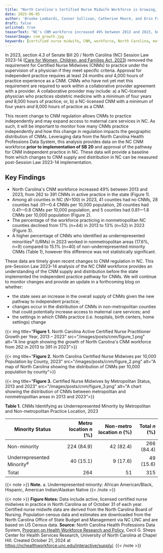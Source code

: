 ```yaml
---
title: "North Carolina's Certified Nurse Midwife Workforce is Growing, but the Workforce Remains Maldistributed"
date: 2025-06-05
author: 'Brooke Lombardi, Connor Sullivan, Catherine Moore, and Erin Fraher'
draft: false
unlisted: true
teaserText: "NC's CNM workforce increased 49% between 2013 and 2023, but geographic distribution challenges persist"
teaserImage: cnm_growth.jpg
keywords: [certified nurse midwife, CNM, workforce, North Carolina, maternal care, independent practice]
---
```


In 2023, section 4.3 of Senate Bill 20 / North Carolina (NC) Session Law 2023-14 ([Care for Women, Children, and Families Act, 2023](https://www.ncleg.gov/Sessions/2023/Bills/Senate/PDF/S20v6.pdf)) removed the requirement for Certified Nurse Midwives (CNMs) to practice under the supervision of a physician if they meet specific criteria. Approval for independent practice requires at least 24 months *and* 4,000 hours of practice experience as a CNM. CNMs who have not yet met this requirement are required to work within a collaborative provider agreement with a provider. A collaborative provider may include: a) a NC-licensed physician who practices obstetric medicine with a minimum of four years *and* 8,000 hours of practice; or, b) a NC-licensed CNM with a minimum of four years *and* 8,000 hours of practice as a CNM.

This recent change to CNM regulation allows CNMs to practice independently and may expand access to maternal care services in NC. As such, it will be important to monitor how many CNMs practice independently and how this change in regulation impacts the geographic distribution of CNMs. Leveraging data from the North Carolina Health Professions Data System, this analysis provides data on the NC CNM workforce **prior to implementation of SB 20** and approval of the pathway for CNM independent practice in NC. These data will provide a baseline from which changes to CNM supply and distribution in NC can be measured post-Session Law 2023-14 implementation.

## Key Findings

- North Carolina's CNM workforce increased 49% between 2013 and 2023, from 262 to 391 CNMs in active practice in the state (Figure 1).
- Among all counties in NC (*N*=100) in 2023, 41 counties had no CNMs, 28 counties had .01—0.4 CNMs per 10,000 population, 26 counties had 0.41—0.8 CNMs per 10,000 population, and 5 counties had 0.81—1.8 CNMs per 10,000 population (Figure 2).
- The percentage of the workforce practicing in nonmetropolitan NC counties declined from 17% (n=44) in 2013 to 13% (n=52) in 2023 (Figure 3).
- A higher percentage of CNMs who identified as underrepresented minorities<sup>a</sup> (URMs) in 2023 worked in nonmetropolitan areas (17.6%, n=9) compared to 15.1% (n=40) of non-underrepresented minority CNMs (Table 1), however this difference was not statistically significant.

These data are timely given recent changes to CNM regulation in NC. This pre-Session Law 2023-14 analysis of the NC CNM workforce provides an understanding of the CNM supply and distribution before the state implemented the independent practice pathway for CNMs. We will continue to monitor changes and provide an update in a forthcoming blog on whether:

- the state sees an increase in the overall supply of CNMs given the new pathway to independent practice;
- changes occur in the distribution of CNMs in non-metropolitan counties that could potentially increase access to maternal care services; and
- the settings in which CNMs practice (i.e. hospitals, birth centers, home settings) change

{{< img title="**Figure 1.** North Carolina Active Certified Nurse Practitioner Growth per Year, 2013 – 2023" src="/images/posts/cnm/figure_1.png" alt="A line graph showing the growth of North Carolina's CNM workforce from 262 in 2013 to 391 in 2023">}}

{{< img title="**Figure 2.** North Carolina Certified Nurse Midwives per 10,000 Population by County, 2023" src="/images/posts/cnm/figure_2.png" alt="A map of North Carolina showing the distribution of CNMs per 10,000 population by county">}}

{{< img title="**Figure 3.** Certified Nurse Midwives by Metropolitan Status, 2013 and 2023"  src="/images/posts/cnm/figure_3.png" alt="A chart showing the distribution of CNMs between metropolitan and nonmetropolitan areas in 2013 and 2023">}}

**Table 1.** CNMs Identifying as Underrepresented Minority by Metropolitan and Non-metropolitan Practice Location, 2023

| Minority Status | Metro location *n* (%) | Non-metro location *n* (%) | Total *n* (%) |
|---|---:|---:|---:|
| Non-minority | 224 (84.9) | 42 (82.4) | 266 (84.4) |
| Underrepresented Minority<sup>a</sup> | 40 (15.1) | 9 (17.6) | 49 (15.6) |
| Total | 264 | 51 | 315 |

 {{< note >}}
**Note.** a. Underrepresented minority: African American/Black, Hispanic, American Indian/Alaskan Native
 {{< /note >}}


 {{< note >}}
**Figure Notes:** Data include active, licensed certified nurse midwives in practice in North Carolina as of October 31 of each year. Certified nurse midwife data are derived from the North Carolina Board of Nursing. Population census data and estimates are downloaded from the North Carolina Office of State Budget and Management via NC LINC and are based on US Census data.
**Source:** North Carolina Health Professions Data System, [Program on Health Workforce Research and Policy](http://www.shepscenter.unc.edu/programs-projects/workforce/), Cecil G. Sheps Center for Health Services Research, University of North Carolina at Chapel Hill. Created October 21, 2024 at <https://nchealthworkforce.unc.edu/interactive/supply/>.
 {{< /note >}}